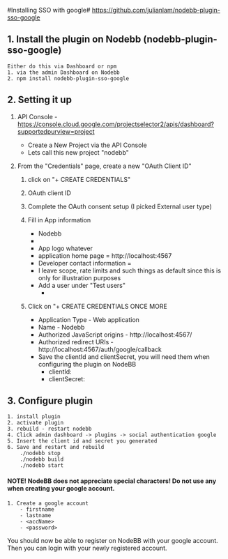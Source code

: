 #Installing SSO with google#
https://github.com/julianlam/nodebb-plugin-sso-google

## 1. Install the plugin on Nodebb (nodebb-plugin-sso-google) ##
	Either do this via Dashboard or npm
	1. via the admin Dashboard on Nodebb
	2. npm install nodebb-plugin-sso-google


## 2. Setting it up ##
 1. API Console - https://console.cloud.google.com/projectselector2/apis/dashboard?supportedpurview=project
	- Create a New Project via the API Console
	- Lets call this new project "nodebb"
	
 2. From the "Credentials" page, create a new "OAuth Client ID"
	1. click on "+ CREATE CREDENTIALS"
	2. OAuth client ID
	3. Complete the OAuth consent setup (I picked External user type)
	4. Fill in App information
		- Nodebb
		- <email>
		- App logo whatever
		- application home page = http://localhost:4567
		- Developer contact information = <email>
		- I leave scope, rate limits and such things as default since this is only for illustration purposes
		- Add a user under "Test users"
			-  <email>
		
	5. Click on "+ CREATE CREDENTIALS ONCE MORE
		- Application Type - Web application
		- Name - Nodebb
		- Authorized JavaScript origins - http://localhost:4567/
		- Authorized redirect URIs - http://localhost:4567/auth/google/callback
		- Save the clientId and clientSecret, you will need them when configuring the plugin on NodeBB
			- clientId: <clientId>
			- clientSecret: <clientSecret>

## 3. Configure plugin ##
	1. install plugin
	2. activate plugin
	3. rebuild - restart nodebb
	4. Click admin dashboard -> plugins -> social authentication google 
	5. Insert the client id and secret you generated 
	6. Save and restart and rebuild
		./nodebb stop
		./nodebb build
		./nodebb start

  #### NOTE! NodeBB does not appreciate special characters! Do not use any when creating your google account. ####
	1. Create a google account
		- firstname
		- lastname
		- <accName>
		- <password>

You should now be able to register on NodeBB with your google account.
Then you can login with your newly registered account.
